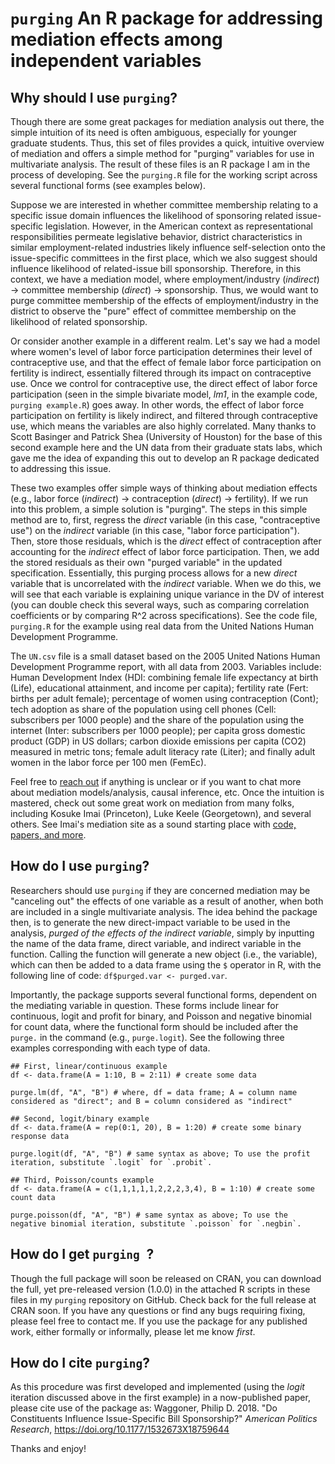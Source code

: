 # `purging` An R package for addressing mediation effects among independent variables

## Why should I use `purging`?

Though there are some great packages for mediation analysis out there, the simple intuition of its need is often ambiguous, especially for younger graduate students. Thus, this set of files provides a quick, intuitive overview of mediation and offers a simple method for "purging" variables for use in multivariate analysis. The result of these files is an R package I am in the process of developing. See the `purging.R` file for the working script across several functional forms (see examples below).

Suppose we are interested in whether committee membership relating to a specific issue domain influences the likelihood of sponsoring related issue-specific legislation. However, in the American context as representational responsibilities permeate legislative behavior, district characteristics in similar employment-related industries likely influence self-selection onto the issue-specific committees in the first place, which we also suggest should influence likelihood of related-issue bill sponsorship. Therefore, in this context, we have a mediation model, where employment/industry (_indirect_) -> committee membership (_direct_) -> sponsorship. Thus, we would want to purge committee membership of the effects of employment/industry in the district to observe the "pure" effect of committee membership on the likelihood of related sponsorship. 

Or consider another example in a different realm. Let's say we had a model where women's level of labor force participation determines their level of contraceptive use, and that the effect of female labor force participation on fertility is indirect, essentially filtered through its impact on contraceptive use. Once we control for contraceptive use, the direct effect of labor force participation (seen in the simple bivariate model, _lm1_, in the example code, `purging example.R`) goes away. In other words, the effect of labor force participation on fertility is likely indirect, and filtered through contraceptive use, which means the variables are also highly correlated. Many thanks to Scott Basinger and Patrick Shea (University of Houston) for the base of this second example here and the UN data from their graduate stats labs, which gave me the idea of expanding this out to develop an R package dedicated to addressing this issue.

These two examples offer simple ways of thinking about mediation effects (e.g., labor force (_indirect_) -> contraception (_direct_) -> fertility). If we run into this problem, a simple solution is "purging". The steps in this simple method are to, first, regress the _direct_ variable (in this case, "contraceptive use") on the _indirect_ variable (in this case, "labor force participation"). Then, store those residuals, which is the _direct_ effect of contraception after accounting for the _indirect_ effect of labor force participation. Then, we add the stored residuals as their own "purged variable" in the updated specification. Essentially, this purging process allows for a new _direct_ variable that is uncorrelated with the _indirect_ variable. When we do this, we will see that each variable is explaining unique variance in the DV of interest (you can double check this several ways, such as comparing correlation coefficients or by comparing R^2 across specifications). See the code file, `purging.R` for the example using real data from the United Nations Human Development Programme.

The `UN.csv` file is a small dataset based on the 2005 United Nations Human Development Programme report, with all data from 2003. Variables include: Human Development Index (HDI: combining female life expectancy at birth (Life), educational attainment, and income per capita); fertility rate (Fert: births per adult female); percentage of women using contraception (Cont); tech adoption as share of the population using cell phones (Cell: subscribers per 1000 people) and the share of the population using the internet (Inter: subscribers per 1000 people); per capita gross domestic product (GDP) in US dollars; carbon dioxide emissions per capita (CO2) measured in metric tons; female adult literacy rate (Liter); and finally adult women in the labor force per 100 men (FemEc).

Feel free to [reach out](http://www.philipdwaggoner.com/) if anything is unclear or if you want to chat more about mediation models/analysis, causal inference, etc. Once the intuition is mastered, check out some great work on mediation from many folks, including Kosuke Imai (Princeton), Luke Keele (Georgetown), and several others. See Imai's mediation site as a sound starting place with [code, papers, and more](https://imai.princeton.edu/projects/mechanisms.html). 

## How do I use `purging`?

Researchers should use `purging` if they are concerned mediation may be "canceling out" the effects of one variable as a result of another, when both are included in a single multivariate analysis. The idea behind the package then, is to generate the new direct-impact variable to be used in the analysis, _purged of the effects of the indirect variable_, simply by inputting the name of the data frame, direct variable, and indirect variable in the function. Calling the function will generate a new object (i.e., the variable), which can then be added to a data frame using the `$` operator in R, with the following line of code: `df$purged.var <- purged.var`.

Importantly, the package supports several functional forms, dependent on the mediating variable in question. These forms include linear for continuous, logit and profit for binary, and Poisson and negative binomial for count data, where the functional form should be included after the `purge.` in the command (e.g., `purge.logit`). See the following three examples corresponding with each type of data.

```{r }
## First, linear/continuous example
df <- data.frame(A = 1:10, B = 2:11) # create some data

purge.lm(df, "A", "B") # where, df = data frame; A = column name considered as "direct"; and B = column considered as "indirect"

## Second, logit/binary example
df <- data.frame(A = rep(0:1, 20), B = 1:20) # create some binary response data

purge.logit(df, "A", "B") # same syntax as above; To use the profit iteration, substitute `.logit` for `.probit`.

## Third, Poisson/counts example
df <- data.frame(A = c(1,1,1,1,1,2,2,2,3,4), B = 1:10) # create some count data

purge.poisson(df, "A", "B") # same syntax as above; To use the negative binomial iteration, substitute `.poisson` for `.negbin`.
```

## How do I get `purging `?

Though the full package will soon be released on CRAN, you can download the full, yet pre-released version (1.0.0) in the attached R scripts in these files in my `purging` repository on GitHub. Check back for the full release at CRAN soon. If you have any questions or find any bugs requiring fixing, please feel free to contact me. If you use the package for any published work, either formally or informally, please let me know _first_.

## How do I cite `purging`?

As this procedure was first developed and implemented (using the _logit_ iteration discussed above in the first example) in a now-published paper, please cite use of the package as: Waggoner, Philip D. 2018. "Do Constituents Influence Issue-Specific Bill Sponsorship?" _American Politics Research_, <https://doi.org/10.1177/1532673X18759644>

Thanks and enjoy!
